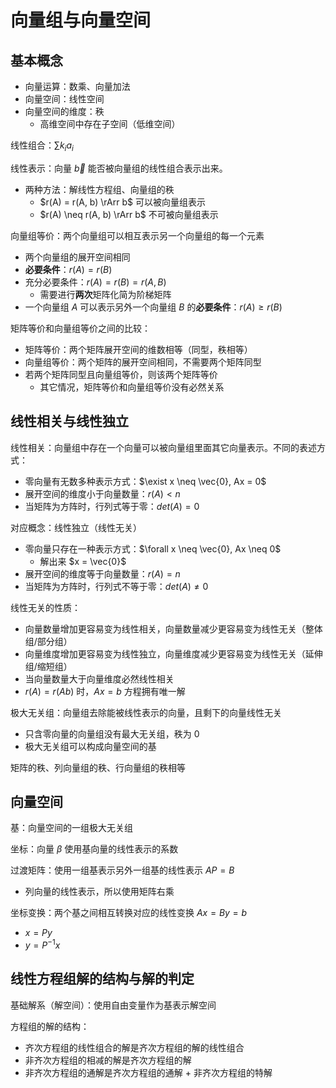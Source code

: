 <!-- omit in toc -->
# 向量组与向量空间

## 基本概念

- 向量运算：数乘、向量加法
- 向量空间：线性空间
- 向量空间的维度：秩
  - 高维空间中存在子空间（低维空间）

线性组合：$\sum k_ia_i$

线性表示：向量 $\vec{b}$ 能否被向量组的线性组合表示出来。

- 两种方法：解线性方程组、向量组的秩
  - $r(A) = r(A, b) \rArr b$ 可以被向量组表示
  - $r(A) \neq r(A, b) \rArr b$ 不可被向量组表示

向量组等价：两个向量组可以相互表示另一个向量组的每一个元素

- 两个向量组的展开空间相同
- **必要条件**：$r(A) = r(B)$
- 充分必要条件：$r(A) = r(B) = r(A,B)$
  - 需要进行**两次**矩阵化简为阶梯矩阵
- 一个向量组 $A$ 可以表示另外一个向量组 $B$ 的**必要条件**：$r(A) \geq r(B)$

矩阵等价和向量组等价之间的比较：

- 矩阵等价：两个矩阵展开空间的维数相等（同型，秩相等）
- 向量组等价：两个矩阵的展开空间相同，不需要两个矩阵同型
- 若两个矩阵同型且向量组等价，则该两个矩阵等价
  - 其它情况，矩阵等价和向量组等价没有必然关系

## 线性相关与线性独立

线性相关：向量组中存在一个向量可以被向量组里面其它向量表示。不同的表述方式：

- 零向量有无数多种表示方式：$\exist x \neq \vec{0}, Ax = 0$
- 展开空间的维度小于向量数量：$r(A) < n$
- 当矩阵为方阵时，行列式等于零：$det(A) = 0$

对应概念：线性独立（线性无关）

- 零向量只存在一种表示方式：$\forall x \neq \vec{0}, Ax \neq 0$
  - 解出来 $x = \vec{0}$
- 展开空间的维度等于向量数量：$r(A) = n$
- 当矩阵为方阵时，行列式不等于零：$det(A) \neq 0$

线性无关的性质：

- 向量数量增加更容易变为线性相关，向量数量减少更容易变为线性无关（整体组/部分组）
- 向量维度增加更容易变为线性独立，向量维度减少更容易变为线性无关（延伸组/缩短组）
- 当向量数量大于向量维度必然线性相关
- $r(A) = r(Ab)$ 时，$Ax=b$ 方程拥有唯一解

极大无关组：向量组去除能被线性表示的向量，且剩下的向量线性无关

- 只含零向量的向量组没有最大无关组，秩为 0
- 极大无关组可以构成向量空间的基

矩阵的秩、列向量组的秩、行向量组的秩相等

## 向量空间

基：向量空间的一组极大无关组

坐标：向量 $\beta$ 使用基向量的线性表示的系数

过渡矩阵：使用一组基表示另外一组基的线性表示 $AP = B$

- 列向量的线性表示，所以使用矩阵右乘

坐标变换：两个基之间相互转换对应的线性变换 $Ax = By = b$

- $x = Py$
- $y = P^{-1}x$

## 线性方程组解的结构与解的判定

基础解系（解空间）：使用自由变量作为基表示解空间

方程组的解的结构：

- 齐次方程组的线性组合的解是齐次方程组的解的线性组合
- 非齐次方程组的相减的解是齐次方程组的解
- 非齐次方程组的通解是齐次方程组的通解 + 非齐次方程组的特解
